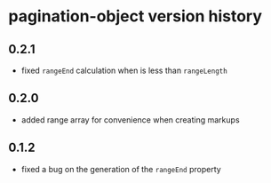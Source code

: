 # pagination-object version history


## 0.2.1
- fixed `rangeEnd` calculation when is less than `rangeLength`

## 0.2.0
- added range array for convenience when creating markups

## 0.1.2
- fixed a bug on the generation of the `rangeEnd` property
